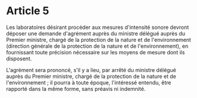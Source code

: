 # Article 5

Les laboratoires désirant procéder aux mesures d'intensité sonore devront déposer une demande d'agrément auprès du ministre délégué auprès du Premier ministre, chargé de la protection de la nature et de l'environnement (direction générale de la protection de la nature et de l'environnement), en fournissant toute précision nécessaire sur les moyens de mesure dont ils disposent.

L'agrément sera prononcé, s'il y a lieu, par arrêté du ministre délégué auprès du Premier ministre, chargé de la protection de la nature et de l'environnement ; il pourra à toute époque, l'intéressé entendu, être rapporté dans la même forme, sans préavis ni indemnité.
